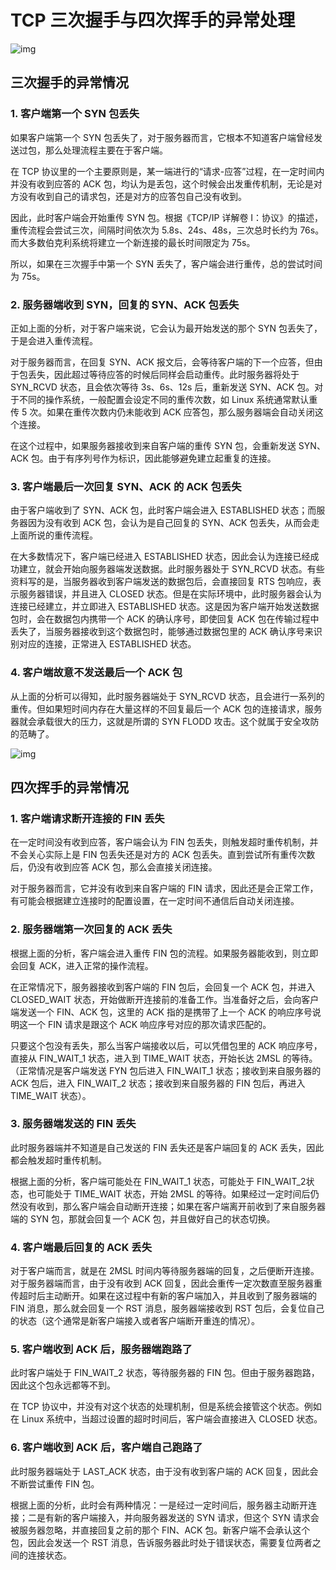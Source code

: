 # TCP 三次握手与四次挥手的异常处理

![img](https://pic4.zhimg.com/80/v2-0673bbc84fe4440aed9d1dadc67ae79b_720w.jpg)

## 三次握手的异常情况

### 1. 客户端第一个 SYN 包丢失

如果客户端第一个 SYN 包丢失了，对于服务器而言，它根本不知道客户端曾经发送过包，那么处理流程主要在于客户端。

在 TCP 协议里的一个主要原则是，某一端进行的“请求-应答”过程，在一定时间内并没有收到应答的 ACK 包，均认为是丢包，这个时候会出发重传机制，无论是对方没有收到自己的请求包，还是对方的应答包自己没有收到。

因此，此时客户端会开始重传 SYN 包。根据《TCP/IP 详解卷 I：协议》的描述，重传流程会尝试三次，间隔时间依次为 5.8s、24s、48s，三次总时长约为 76s。而大多数伯克利系统将建立一个新连接的最长时间限定为 75s。

所以，如果在三次握手中第一个 SYN 丢失了，客户端会进行重传，总的尝试时间为 75s。

### 2. 服务器端收到 SYN，回复的 SYN、ACK 包丢失

正如上面的分析，对于客户端来说，它会认为最开始发送的那个 SYN 包丢失了，于是会进入重传流程。

对于服务器而言，在回复 SYN、ACK 报文后，会等待客户端的下一个应答，但由于包丢失，因此超过等待应答的时候后同样会启动重传。此时服务器将处于 SYN_RCVD 状态，且会依次等待 3s、6s、12s 后，重新发送 SYN、ACK 包。对于不同的操作系统，一般配置会设定不同的重传次数，如 Linux 系统通常默认重传 5 次。如果在重传次数内仍未能收到 ACK 应答包，那么服务器端会自动关闭这个连接。

在这个过程中，如果服务器接收到来自客户端的重传 SYN 包，会重新发送 SYN、ACK 包。由于有序列号作为标识，因此能够避免建立起重复的连接。

 ### 3. 客户端最后一次回复 SYN、ACK 的 ACK 包丢失

由于客户端收到了 SYN、ACK 包，此时客户端会进入 ESTABLISHED 状态；而服务器因为没有收到 ACK 包，会认为是自己回复的 SYN、ACK 包丢失，从而会走上面所说的重传流程。

在大多数情况下，客户端已经进入 ESTABLISHED 状态，因此会认为连接已经成功建立，就会开始向服务器端发送数据。此时服务器处于 SYN_RCVD 状态。有些资料写的是，当服务器收到客户端发送的数据包后，会直接回复 RTS 包响应，表示服务器错误，并且进入 CLOSED 状态。但是在实际环境中，此时服务器会认为连接已经建立，并立即进入 ESTABLISHED 状态。这是因为客户端开始发送数据包时，会在数据包内携带一个 ACK 的确认序号，即使回复 ACK 包在传输过程中丢失了，当服务器接收到这个数据包时，能够通过数据包里的 ACK 确认序号来识别对应的连接，正常进入 ESTABLISHED 状态。

### 4. 客户端故意不发送最后一个 ACK 包

从上面的分析可以得知，此时服务器端处于 SYN_RCVD 状态，且会进行一系列的重传。但如果短时间内存在大量这样的不回复最后一个 ACK 包的连接请求，服务器就会承载很大的压力，这就是所谓的 SYN FLODD 攻击。这个就属于安全攻防的范畴了。



![img](https://pic2.zhimg.com/80/v2-8bf6f231cdd87b2613554f54424e8201_720w.jpg)

## 四次挥手的异常情况

### 1. 客户端请求断开连接的 FIN 丢失

在一定时间没有收到应答，客户端会认为 FIN 包丢失，则触发超时重传机制，并不会关心实际上是 FIN 包丢失还是对方的 ACK 包丢失。直到尝试所有重传次数后，仍没有收到应答 ACK 包，那么会直接关闭连接。

对于服务器而言，它并没有收到来自客户端的 FIN 请求，因此还是会正常工作，有可能会根据建立连接时的配置设置，在一定时间不通信后自动关闭连接。

### 2. 服务器端第一次回复的 ACK 丢失

根据上面的分析，客户端会进入重传 FIN 包的流程。如果服务器能收到，则立即会回复 ACK，进入正常的操作流程。

在正常情况下，服务器接收到客户端的 FIN 包后，会回复一个 ACK 包，并进入 CLOSED_WAIT 状态，开始做断开连接前的准备工作。当准备好之后，会向客户端发送一个 FIN、ACK 包，这里的 ACK 指的是携带了上一个 ACK 的响应序号说明这一个 FIN 请求是跟这个 ACK 响应序号对应的那次请求匹配的。

只要这个包没有丢失，那么当客户端接收以后，可以凭借包里的 ACK 响应序号，直接从 FIN_WAIT_1 状态，进入到 TIME_WAIT 状态，开始长达 2MSL 的等待。（正常情况是客户端发送 FYN 包后进入 FIN_WAIT_1 状态；接收到来自服务器的 ACK 包后，进入 FIN_WAIT_2 状态；接收到来自服务器的 FIN 包后，再进入 TIME_WAIT 状态）。

### 3. 服务器端发送的 FIN 丢失

此时服务器端并不知道是自己发送的 FIN 丢失还是客户端回复的 ACK 丢失，因此都会触发超时重传机制。

根据上面的分析，客户端可能处在 FIN_WAIT_1 状态，可能处于 FIN_WAIT_2状态，也可能处于 TIME_WAIT 状态，开始 2MSL 的等待。如果经过一定时间后仍然没有收到，那么客户端会自动断开连接；如果在客户端离开前收到了来自服务器端的 SYN 包，那就会回复一个 ACK 包，并且做好自己的状态切换。

### 4. 客户端最后回复的 ACK 丢失

对于客户端而言，就是在 2MSL 时间内等待服务器端的回复，之后便断开连接。对于服务器端而言，由于没有收到 ACK 回复，因此会重传一定次数直至服务器重传超时后主动断开。如果在这过程中有新的客户端加入，并且收到了服务器端的 FIN 消息，那么就会回复一个 RST 消息，服务器端接收到 RST 包后，会复位自己的状态（这个通常是新客户端接入或者客户端断开重连的情况）。

### 5. 客户端收到 ACK 后，服务器端跑路了

此时客户端处于 FIN_WAIT_2 状态，等待服务器的 FIN 包。但由于服务器跑路，因此这个包永远都等不到。

在 TCP 协议中，并没有对这个状态的处理机制，但是系统会接管这个状态。例如在 Linux 系统中，当超过设置的超时时间后，客户端会直接进入 CLOSED 状态。

### 6. 客户端收到 ACK 后，客户端自己跑路了

此时服务器端处于 LAST_ACK 状态，由于没有收到客户端的 ACK 回复，因此会不断尝试重传 FIN 包。

根据上面的分析，此时会有两种情况：一是经过一定时间后，服务器主动断开连接；二是有新的客户端接入，并向服务器发送的 SYN 请求，但这个 SYN 请求会被服务器忽略，并直接回复之前的那个 FIN、ACK 包。新客户端不会承认这个包，因此会发送一个 RST 消息，告诉服务器此时处于错误状态，需要复位两者之间的连接状态。